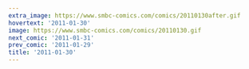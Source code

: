 ```yaml
---
extra_image: https://www.smbc-comics.com/comics/20110130after.gif
hovertext: '2011-01-30'
image: https://www.smbc-comics.com/comics/20110130.gif
next_comic: '2011-01-31'
prev_comic: '2011-01-29'
title: '2011-01-30'
---
```


